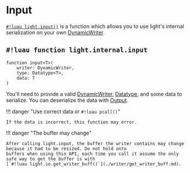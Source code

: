 # Input

[`#!luau light.input()`](./input.md) is a function which allows you to use light's internal serialization on your own
[DynamicWriter](./writer/index.md).

## `#!luau function light.internal.input`

```luau title='<!-- errors --> <!-- client --> <!-- server --> <!-- shared --> <!-- experimental --> <!-- sync --> <!-- internal -->'
function input<T>(
    writer: DynamicWriter,
    type: Datatype<T>,
    data: T
)
```

You'll need to provide a valid [DynamicWriter](./writer/index.md), [Datatype](../../datatypes/index.md), and some
data to serialize. You can deserialize the data with [Output](./output.md).

!!! danger "Use correct data or `#!luau pcall()`"

    If the data is incorrect, this function may error.

!!! danger "The buffer may change"

    After calling light.input, the buffer the writer contains may change because it had to be resized. Do not hold onto
    buffers when using this API, each time you call it assume the only safe way to get the buffer is with
    [`#!luau light.io.get_writer_buff()`](./writer/get_writer_buff.md).
